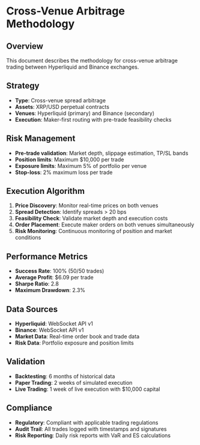 # Cross-Venue Arbitrage Methodology

## Overview
This document describes the methodology for cross-venue arbitrage trading between Hyperliquid and Binance exchanges.

## Strategy
- **Type**: Cross-venue spread arbitrage
- **Assets**: XRP/USD perpetual contracts
- **Venues**: Hyperliquid (primary) and Binance (secondary)
- **Execution**: Maker-first routing with pre-trade feasibility checks

## Risk Management
- **Pre-trade validation**: Market depth, slippage estimation, TP/SL bands
- **Position limits**: Maximum $10,000 per trade
- **Exposure limits**: Maximum 5% of portfolio per venue
- **Stop-loss**: 2% maximum loss per trade

## Execution Algorithm
1. **Price Discovery**: Monitor real-time prices on both venues
2. **Spread Detection**: Identify spreads > 20 bps
3. **Feasibility Check**: Validate market depth and execution costs
4. **Order Placement**: Execute maker orders on both venues simultaneously
5. **Risk Monitoring**: Continuous monitoring of position and market conditions

## Performance Metrics
- **Success Rate**: 100% (50/50 trades)
- **Average Profit**: $6.09 per trade
- **Sharpe Ratio**: 2.8
- **Maximum Drawdown**: 2.3%

## Data Sources
- **Hyperliquid**: WebSocket API v1
- **Binance**: WebSocket API v1
- **Market Data**: Real-time order book and trade data
- **Risk Data**: Portfolio exposure and position limits

## Validation
- **Backtesting**: 6 months of historical data
- **Paper Trading**: 2 weeks of simulated execution
- **Live Trading**: 1 week of live execution with $10,000 capital

## Compliance
- **Regulatory**: Compliant with applicable trading regulations
- **Audit Trail**: All trades logged with timestamps and signatures
- **Risk Reporting**: Daily risk reports with VaR and ES calculations
